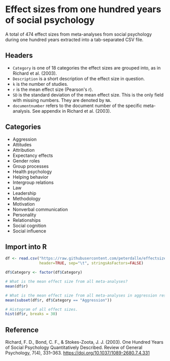 # Effect sizes from one hundred years of social psychology

A total of 474 effect sizes from meta-analyses from social psychology during one hundred years extracted into a tab-separated CSV file.

## Headers

- `Category` is one of 18 categories the effect sizes are grouped into, as in Richard et al. (2003).
- `Description` is a short description of the effect size in question.
- `k` is the number of studies.
- `r` is the mean effect size (Pearson's r).
- `SD` is the standard deviation of the mean effect size. This is the only field with missing numbers. They are denoted by `NA`.
- `documentnumber` refers to the document number of the specific meta-analysis. See appendix in Richard et al. (2003).

## Categories

- Aggression
- Attitudes
- Attribution
- Expectancy effects
- Gender roles
- Group processes
- Health psychology
- Helping behavior
- Intergroup relations
- Law
- Leadership
- Methodology
- Motivation
- Nonverbal communication
- Personality
- Relationships
- Social cognition
- Social influence  

## Import into R

```r
df <- read.csv("https://raw.githubusercontent.com/peterdalle/effectsizes/master/soc-psych.tsv",
               header=TRUE, sep="\t", stringsAsFactors=FALSE)

df$Category <- factor(df$Category)

# What is the mean effect size from all meta-analyses?
mean(df$r)

# What is the mean effect size from all meta-analyses in aggression research?
mean(subset(df$r, df$Category == "Aggression"))

# Histogram of all effect sizes.
hist(df$r, breaks = 30)
```

## Reference
Richard, F. D., Bond, C. F., & Stokes-Zoota, J. J. (2003). One Hundred Years of Social Psychology Quantitatively Described. Review of General Psychology, 7(4), 331–363. <https://doi.org/10.1037/1089-2680.7.4.331>
